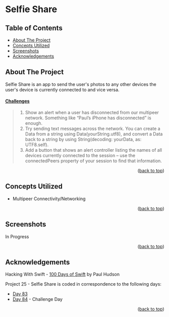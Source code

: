 # Selfie Share


<!-- Table of Contents -->
## Table of Contents
* [About The Project](#about-the-project)
* [Concepts Utilized](#concepts-utilized)
* [Screenshots](#screenshots)
* [Acknowledgements](#acknowledgements)


<!-- ABOUT THE PROJECT -->
## About The Project

Selfie Share is an app to send the user's photos to any other devices the user's device is currently connected to and vice versa.

#### [Challenges](https://www.hackingwithswift.com/read/25/5/wrap-up)
>1. Show an alert when a user has disconnected from our multipeer network. Something like “Paul’s iPhone has disconnected” is enough.
>2. Try sending text messages across the network. You can create a Data from a string using Data(yourString.utf8), and convert a Data back to a string by using String(decoding: yourData, as: UTF8.self).
>3. Add a button that shows an alert controller listing the names of all devices currently connected to the session – use the connectedPeers property of your session to find that information.

<p align="right">(<a href="#top">back to top</a>)</p>


<!-- CONCEPTS UTILIZED -->
## Concepts Utilized
* Multipeer Connectivity/Networking

<p align="right">(<a href="#top">back to top</a>)</p>


<!-- SCREENSHOTS -->
## Screenshots
In Progress

<p align="right">(<a href="#top">back to top</a>)</p>


<!-- ACKNOWLEDGEMENTS -->
## Acknowledgements
Hacking With Swift - [100 Days of Swift] by Paul Hudson

Project 25 - Selfie Share is coded in correspondence to the following days:
* [Day 83]
* [Day 84] - Challenge Day

<p align="right">(<a href="#top">back to top</a>)</p>



<!-- MARKDOWN LINKS & IMAGES -->
<!-- https://www.markdownguide.org/basic-syntax/#reference-style-links -->
[100 Days of Swift]: https://www.hackingwithswift.com/100 (100 Days of Swift)
[Day 83]: https://www.hackingwithswift.com/100/83
[Day 84]: https://www.hackingwithswift.com/100/84
